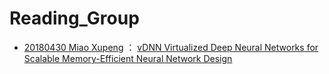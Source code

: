 # Reading_Group
* [20180430 Miao Xupeng](https://github.com/DMALab/Reading_Group/blob/master/slides/20180430%20Miao%20Xupeng.pdf) ： [vDNN Virtualized Deep Neural Networks for Scalable Memory-Efficient Neural Network Design](https://github.com/DMALab/Reading_Group/blob/master/papers/vDNN%20Virtualized%20Deep%20Neural%20Networks%20for%20Scalable%20Memory-Efficient%20Neural%20Network%20Design.pdf) 
